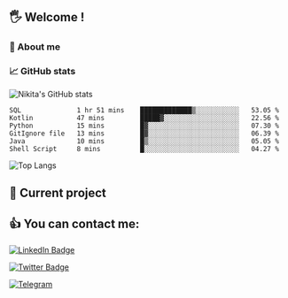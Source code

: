 ## 🖐 Welcome !

### 🙂 About me

### 📈 GitHub stats
![Nikita's GitHub stats](https://github-readme-stats.vercel.app/api?username=DOMOKUL&show_icons=true&theme=gruvbox)

<!--START_SECTION:waka-->

```text
SQL              1 hr 51 mins    █████████████▒░░░░░░░░░░░   53.05 %
Kotlin           47 mins         █████▓░░░░░░░░░░░░░░░░░░░   22.56 %
Python           15 mins         █▓░░░░░░░░░░░░░░░░░░░░░░░   07.30 %
GitIgnore file   13 mins         █▓░░░░░░░░░░░░░░░░░░░░░░░   06.39 %
Java             10 mins         █▒░░░░░░░░░░░░░░░░░░░░░░░   05.05 %
Shell Script     8 mins          █░░░░░░░░░░░░░░░░░░░░░░░░   04.27 %
```

<!--END_SECTION:waka-->

![Top Langs](https://github-readme-stats.vercel.app/api/top-langs/?username=DOMOKUL&layout=compact&show_icons=true&theme=gruvbox)

## 🎨 Current project

## 👍 You can contact me:

[![LinkedIn Badge](https://img.shields.io/badge/LinkedIn-Profile-informational?style=flat&logo=linkedin&logoColor=white&color=0D76A8)](https://www.linkedin.com/in/strokach-nikita-810b50230/)

[![Twitter Badge](https://img.shields.io/badge/Twitter-Profile-informational?style=flat&logo=twitter&logoColor=white&color=0D76A8)](https://twitter.com/domokul)

[![Telegram](https://img.shields.io/badge/Telegram-Profile-informational?style=flat&logo=telegram&logoColor=white&color=0D76A8)](https://t.me/Domokul)


